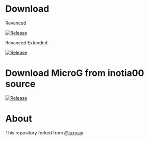 # Download
Revanced

[![Release](https://img.shields.io/github/downloads/FiorenMas/Revanced-And-Revanced-Extended-Non-Root/Revanced/total?style=for-the-badge)](https://github.com/FiorenMas/Revanced-And-Revanced-Extended-Non-Root/releases/download/Revanced/yt-revanced.apk)

Revanced Extended

[![Release](https://img.shields.io/github/downloads/FiorenMas/Revanced-And-Revanced-Extended-Non-Root/Revanced-Extended/total?style=for-the-badge)](https://github.com/FiorenMas/Revanced-And-Revanced-Extended-Non-Root/releases/download/Revanced-Extended/yt-revanced-extended.apk)

# Download MicroG from inotia00 source 
[![Release](https://img.shields.io/github/v/release/inotia00/VancedMicroG.svg)](https://github.com/inotia00/VancedMicroG/releases/latest/download/microg.apk)

# About
This repository forked from [@luxysiv](https://github.com/luxysiv/yt-revanced-extended)
